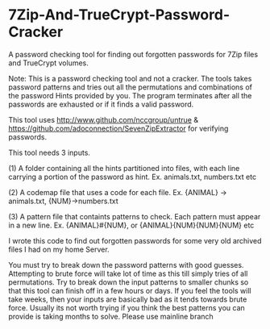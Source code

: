 # 7Zip-And-TrueCrypt-Password-Cracker
A password checking tool for finding out forgotten passwords for 7Zip files and TrueCrypt volumes.

Note: This is a password checking tool and not a cracker. The tools takes password patterns and tries out all the permutations and combinations of the password Hints provided by you. The program terminates after all the passwords are exhausted or if it finds a valid password.

This tool uses http://www.github.com/nccgroup/untrue & https://github.com/adoconnection/SevenZipExtractor for verifying passwords.

This tool needs 3 inputs.

(1) A folder containing all the hints partitioned into files, with each line carrying a portion of the password as hint. Ex. animals.txt, numbers.txt etc

(2) A codemap file that uses a code for each file. Ex. {ANIMAL} -> animals.txt, {NUM}->numbers.txt

(3) A pattern file that containts patterns to check. Each pattern must appear in a new line. Ex. {ANIMAL}#{NUM}, or {ANIMAL}{NUM}{NUM}{NUM} etc

I wrote this code to find out forgotten passwords for some very old archived files I had on my home Server.

You must try to break down the password patterns with good guesses. Attempting to brute force will take lot of time as this till simply tries of all permutations. Try to break down the input patterns to smaller chunks so that this tool can finish off in a few hours or days. If you feel the tools will take weeks, then your inputs are basically bad as it tends towards brute force. Usually its not worth trying if you think the best patterns you can provide is taking months to solve.
Please use mainline branch